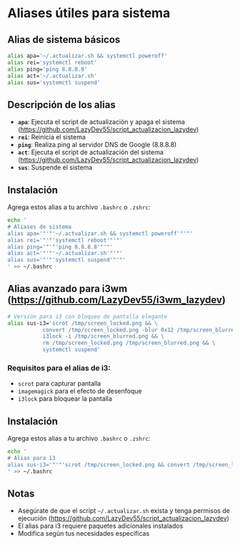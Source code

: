 # Aliases útiles para sistema

## Alias de sistema básicos

```bash
alias apa='~/.actualizar.sh && systemctl poweroff' 
alias rei='systemctl reboot' 
alias ping='ping 8.8.8.8' 
alias act='~/.actualizar.sh' 
alias sus='systemctl suspend'
```

## Descripción de los alias

- **`apa`**: Ejecuta el script de actualización y apaga el sistema (https://github.com/LazyDev55/script_actualizacion_lazydev)
- **`rei`**: Reinicia el sistema
- **`ping`**: Realiza ping al servidor DNS de Google (8.8.8.8)
- **`act`**: Ejecuta el script de actualización del sistema (https://github.com/LazyDev55/script_actualizacion_lazydev)
- **`sus`**: Suspende el sistema

## Instalación

Agrega estos alias a tu archivo `.bashrc` o `.zshrc`:

```bash
echo '
# Aliases de sistema
alias apa='"'"'~/.actualizar.sh && systemctl poweroff'"'"'
alias rei='"'"'systemctl reboot'"'"'
alias ping='"'"'ping 8.8.8.8'"'"'
alias act='"'"'~/.actualizar.sh'"'"'
alias sus='"'"'systemctl suspend'"'"'
' >> ~/.bashrc
```

## Alias avanzado para i3wm (https://github.com/LazyDev55/i3wm_lazydev)

```bash
# Versión para i3 con bloqueo de pantalla elegante
alias sus-i3='scrot /tmp/screen_locked.png && \
           convert /tmp/screen_locked.png -blur 0x12 /tmp/screen_blurred.png && \
           i3lock -i /tmp/screen_blurred.png && \
           rm /tmp/screen_locked.png /tmp/screen_blurred.png && \
           systemctl suspend'
```

### Requisitos para el alias de i3:
- `scrot` para capturar pantalla
- `imagemagick` para el efecto de desenfoque
- `i3lock` para bloquear la pantalla

## Instalación

Agrega estos alias a tu archivo `.bashrc` o `.zshrc`:

```bash
echo '
# Alias para i3 
alias sus-i3='"'"'scrot /tmp/screen_locked.png && convert /tmp/screen_locked.png -blur 0x12 /tmp/screen_blurred.png && i3lock -i /tmp/screen_blurred.png && rm /tmp/screen_locked.png /tmp/screen_blurred.png && systemctl suspend'"'"'
' >> ~/.bashrc
```

## Notas
- Asegúrate de que el script `~/.actualizar.sh` exista y tenga permisos de ejecución (https://github.com/LazyDev55/script_actualizacion_lazydev)
- El alias para i3 requiere paquetes adicionales instalados
- Modifica según tus necesidades específicas

